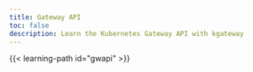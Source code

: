 ```yaml
---
title: Gateway API
toc: false
description: Learn the Kubernetes Gateway API with kgateway
---
```


{{< learning-path id="gwapi" >}}
